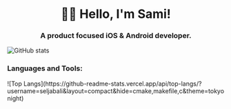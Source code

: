 <h1 align="center">👋🏻 Hello, I'm Sami!</h1>
<h3 align="center">A product focused iOS & Android developer.</h3>

![GitHub stats](https://github-readme-stats.vercel.app/api?username=seljabali&show_icons=true&theme=tokyonight)

<h3 align="left">Languages and Tools:</h3>
![Top Langs](https://github-readme-stats.vercel.app/api/top-langs/?username=seljabali&layout=compact&hide=cmake,makefile,c&theme=tokyonight)
